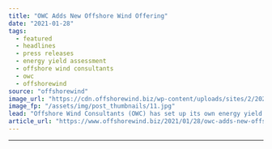 ```yaml
---
title: "OWC Adds New Offshore Wind Offering"
date: "2021-01-28"
tags: 
  - featured
  - headlines
  - press releases
  - energy yield assessment
  - offshore wind consultants
  - owc
  - offshorewind
source: "offshorewind"
image_url: "https://cdn.offshorewind.biz/wp-content/uploads/sites/2/2021/01/28093009/OWC-Adds-Energy-Yield-Assessment-to-Offshore-Wind-Services.jpg"
image_fp: "/assets/img/post_thumbnails/11.jpg"
lead: "Offshore Wind Consultants (OWC) has set up its own energy yield assessment service capability"
article_url: "https://www.offshorewind.biz/2021/01/28/owc-adds-new-offshore-wind-offering/"
---
```


---
